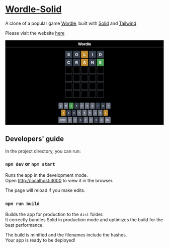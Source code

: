 # [Wordle-Solid](https://wordle-solid.vercel.app)

A clone of a popular game [Wordle](https://www.nytimes.com/games/wordle/index.html), built with [Solid](https://www.solidjs.com/) and [Tailwind](https://tailwindcss.com/)

Please visit the website [here](https://wordle-solid.vercel.app)

![wordle](images/wordle.png)

## Developers' guide

In the project directory, you can run:

### `npm dev` or `npm start`

Runs the app in the development mode.<br>
Open [http://localhost:3000](http://localhost:3000) to view it in the browser.

The page will reload if you make edits.<br>

### `npm run build`

Builds the app for production to the `dist` folder.<br>
It correctly bundles Solid in production mode and optimizes the build for the best performance.

The build is minified and the filenames include the hashes.<br>
Your app is ready to be deployed!
